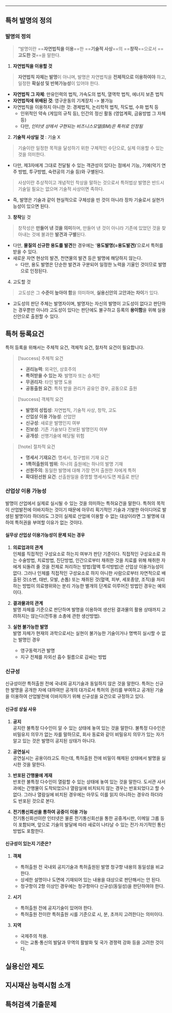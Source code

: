 
---
## 특허 발명의 정의

### 발명의 정의

> “발명이란 ==**자연법칙을 이용**==한 ==**기술적 사상**==의 ==**창작**==으로서 ==**고도한 것**==을 말한다.

1. **자연법칙을 이용할 것**
>**자연법칙 자체는 발명**이 아니며, 발명은 자연법칙을 **전체적으로 이용하여야** 하고, 일정한 **확실성 및 반복가능성**이 있어야 한다.
- **자연법칙 그 자체**: 만유인력의 법칙, 가속도의 법칙, 열역학 법칙, 에너지 보존 법칙
- **자연법칙에 위배된 것**: 영구운동의 기계장치 -> 불가능
- 자연법칙을 이용하지 아니한 것: 경제법칙, 논리학적 법칙, 작도법, 수화 법칙 등
	- 인위적인 약속 (게임의 규칙 등), 인간의 정신 활동 (영업계획, 금융방법 그 자체 등)
	- 다만, *인터넷 상에서 구현되는 비즈니스모델(BM)은 특허로 인정됨*

 2. **기술적 사상일 것** : 기술 X
>기술이란 일정한 목적을 달성하기 위한 구체적인 수단으로, 실제 이용할 수 있는 것을 의미한다.
- 다만, 제3자에게 그대로 전달될 수 있는 객관성이 있다는 점에서 기능, 기예(악기 연주 방법, 투구방법, 숙련공의 기술 등)와 구별된다.

>사상이란 추상적이고 개념적인 착상을 말하는 것으로서 특허법상 발명은 반드시 기술일 필요는 없으며 기술적 사상이면 족하다.
- 즉, 발명은 기술과 같이 현실적으로 구체성을 띤 것이 아니라 장차 기술로서 실현가능성이 있으면 된다.

3. **창작**일 것
>창작성은 **만들어 낸 것을 의미**하며, 만들어 낸 것이 아니라 기존에 있었던 것을 찾아내는 것에 불과한 **발견과 구별**된다.
- 다만, **물질의 신규한 용도를 발견**한 경우에는 ‘**용도발명(=용도발견)**’으로서 특허를 받을 수 있다.
- 새로운 자연 현상의 발견, 천연물의 발견 등은 발명에 해당하지 않는다. 
    - 다만, 용도 발명은 단순한 발견과 구분되어 일정한 노력을 기울인 것이므로 발명으로 인정된다.

 4. 고도할 것
>고도성은 그 **수준이 높아야 함**을 의미하며, **실용신안의 고안과는 차이**가 있다.
- 고도성의 판단 주체는 발명자이며, 발명자는 자신의 발명이 고도성이 없다고 판단하는 경우뿐만 아니라 고도성이 있다는 판단에도 불구하고 등록의 **용이함**을 위해 실용신안으로 출원할 수 있다.

## 특허 등록요건

특허 등록을 위해서는 주체적 요건, 객체적 요건, 절차적 요건이 필요합니다.

>[!success] 주체적 요건
>- **권리능력**: 외국인, 상호주의
>- **특허받을 수 있는 자**: 발명자 또는 승계인
>- **무권리자**: 타인 발명 도용
>- **공동출원 요건**: 특허 받을 권리가 공유인 경우, 공동으로 출원

>[!success] 객체적 요건
>- **발명의 성립성**: 자연법칙, 기술적 사상, 창작, 고도
>- **산업상 이용 가능성**: 산업안
>- **신규성**: 새로운 발명인지 여부
>- **진보성**: 기존 기술보다 진보된 발명인지 여부
>- **공개성**: 선행기술에 해당될 위험

>[!note] 절차적 요건
>- **명세서 기재요건**: 명세서, 청구범위 기재 요건
>- **1특허출원의 범위**: 하나의 출원에는 하나의 발명 기재
>- **선원주의**: 동일한 발명에 대해 가장 먼저 출원한 자에게 특허
>- **확대된선원 요건**: 선출원일을 증명할 명세서/도면 제출로 판단

### 산업상 이용 가능성
발명이 산업에서 실제로 실시될 수 있는 것을 의미하는 특허요건을 말한다. 특허의 목적이 산업발전에 이바지하는 것이기 때문에 아무리 획기적인 기술과 기발한 아이디어로 발생된 발명이라 하더라도 그것이 실제로 산업에 이용할 수 없는 대상이라면 그 발명에 대하여 특허권을 부여할 이유가 없는 것이다.

#### 실무상 산업상 이용가능성이 문제 되는 경우
1. **의료업과의 관계**  
   인체를 직접적인 구성요소로 하는지 여부가 판단 기준이다. 직접적인 구성요소로 하는 수술방법, 치료방법, 진단방법, 인간으로부터 채취한 것을 치료를 위해 채취한 자에게 되돌려 줄 것을 전제로 처리하는 방법(혈액 투석방법)은 산업상 이용가능성이 없다. 그러나 인체를 직접적인 구성요소로 하지 아니한 사람으로부터 자연적으로 배출된 것(소변, 태반, 모발, 손톱) 또는 채취된 것(혈액, 피부, 세포종양, 조직)을 처리하는 방법이 의료행위와는 분리 가능한 별개의 단계로 이루어진 방법인 경우는 예외이다.

2. **결과물과의 관계**  
   발명 자체를 기준으로 판단하며 발명을 이용하여 생산된 결과물의 활용 상태까지 고려하지는 않는다(전투용 소총에 관한 생산방법).

3. **실현 불가능한 발명**  
   발명 자체가 현재의 과학으로서는 실현이 불가능한 기술이거나 명백히 실시할 수 없는 발명인 경우
   - 영구동력기관 발명
   - 지구 전체를 자외선 흡수 필름으로 감싸는 방법

### 신규성
신규성이란 특허출원 전에 국내외 공지기술과 동일하지 않은 것을 말한다. 특허는 신규한 발명을 공개한 자에 대하여만 공개의 대가로서 특허의 권리를 부여하고 공개된 기술을 이용하여 산업발전에 이바지하기 위해 신규성을 요건으로 규정하고 있다.

#### 신규성 상실 사유
1. **공지**  
   공지란 불특정 다수인이 알 수 있는 상태에 놓여 있는 것을 말한다. 불특정 다수인은 비밀유지 의무가 없는 자를 말하므로, 회사 동료와 같이 비밀유지 의무가 있는 자가 알고 있는 것은 발명이 공지된 상태가 아니다.

2. **공연실시**  
   공연실시는 공용이라고도 하는데, 특허출원 전에 비밀이 해제된 상태에서 발명을 실시한 것을 말한다.

3. **반포된 간행물에 게재**  
   반포란 불특정 다수인이 열람할 수 있는 상태에 놓여 있는 것을 말한다. 도서관 사서과에는 간행물이 도착되었으나 열람실에 비치되지 않는 경우는 반포되었다고 할 수 없다. 그러나 열람실에 비치된 경우에는 아무도 이를 읽지 아니하는 경우라 하더라도 반포된 것으로 본다.

4. **전기통신회선을 통하여 공중이 이용 가능**  
   전기통신회선이란 인터넷은 물론 전기통신회선을 통한 공중게시판, 이메일 그룹 등이 포함되며, 앞으로 기술의 발달에 따라 새로이 나타날 수 있는 전기·자기적인 통신방법도 포함한다.

#### 신규성이 있는지 기준은?
1. **객체**  
   - 특허출원 전 국내외 공지기술과 특허출원된 발명 청구항 내용의 동일성을 비교한다.
   - 상세한 설명이나 도면에 기재되어 있는 내용을 대상으로 판단해서는 안 된다.
   - 청구항이 2항 이상인 경우에는 청구항마다 신규성(동일성)을 판단하여야 한다.

2. **시기**  
   - 특허출원 전에 공지기술이 있어야 한다.
   - 특허출원 전이란 특허출원 시를 기준으로 시, 분, 초까지 고려한다는 의미이다.

3. **지역**  
   - 국제주의 적용.
   - 이는 교통·통신의 발달과 무역의 활발화 및 국가 경쟁력 강화 등을 고려한 것이다.

## 실용신안 제도
## 지시재산 능력시험 소개
## 특허검색 기출문제